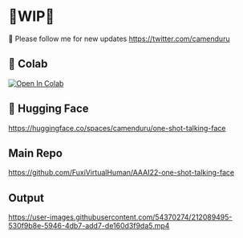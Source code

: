 # 🚥WIP🚥

🐣 Please follow me for new updates https://twitter.com/camenduru

## 🦒 Colab 

[![Open In Colab](https://colab.research.google.com/assets/colab-badge.svg)](https://colab.research.google.com/github/camenduru/one-shot-talking-face/blob/main/one_shot_talking_face.ipynb)

## 🤗 Hugging Face 

https://huggingface.co/spaces/camenduru/one-shot-talking-face

## Main Repo
https://github.com/FuxiVirtualHuman/AAAI22-one-shot-talking-face



## Output
https://user-images.githubusercontent.com/54370274/212089495-530f9b8e-5946-4db7-add7-de160d3f9da5.mp4
